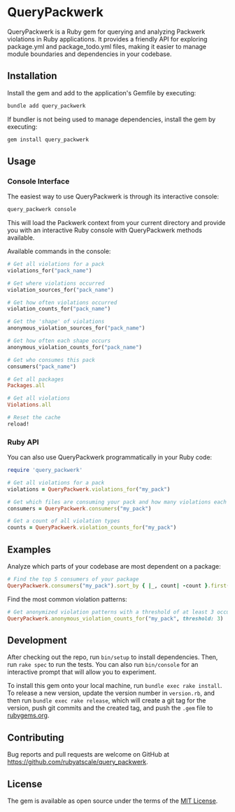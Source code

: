 # QueryPackwerk

QueryPackwerk is a Ruby gem for querying and analyzing Packwerk violations in Ruby applications.
It provides a friendly API for exploring package.yml and package_todo.yml files, making it easier to manage module boundaries and dependencies in your codebase.

## Installation

Install the gem and add to the application's Gemfile by executing:

```bash
bundle add query_packwerk
```

If bundler is not being used to manage dependencies, install the gem by executing:

```bash
gem install query_packwerk
```

## Usage

### Console Interface

The easiest way to use QueryPackwerk is through its interactive console:

```bash
query_packwerk console
```

This will load the Packwerk context from your current directory and provide you with an interactive Ruby console with QueryPackwerk methods available.

Available commands in the console:

```ruby
# Get all violations for a pack
violations_for("pack_name")

# Get where violations occurred
violation_sources_for("pack_name")

# Get how often violations occurred
violation_counts_for("pack_name")

# Get the 'shape' of violations
anonymous_violation_sources_for("pack_name")

# Get how often each shape occurs
anonymous_violation_counts_for("pack_name")

# Get who consumes this pack
consumers("pack_name")

# Get all packages
Packages.all

# Get all violations
Violations.all

# Reset the cache
reload!
```

### Ruby API

You can also use QueryPackwerk programmatically in your Ruby code:

```ruby
require 'query_packwerk'

# Get all violations for a pack
violations = QueryPackwerk.violations_for("my_pack")

# Get which files are consuming your pack and how many violations each has
consumers = QueryPackwerk.consumers("my_pack")

# Get a count of all violation types
counts = QueryPackwerk.violation_counts_for("my_pack")
```

## Examples

Analyze which parts of your codebase are most dependent on a package:

```ruby
# Find the top 5 consumers of your package
QueryPackwerk.consumers("my_pack").sort_by { |_, count| -count }.first(5)
```

Find the most common violation patterns:

```ruby
# Get anonymized violation patterns with a threshold of at least 3 occurrences
QueryPackwerk.anonymous_violation_counts_for("my_pack", threshold: 3)
```

## Development

After checking out the repo, run `bin/setup` to install dependencies. Then, run `rake spec` to run the tests. You can also run `bin/console` for an interactive prompt that will allow you to experiment.

To install this gem onto your local machine, run `bundle exec rake install`. To release a new version, update the version number in `version.rb`, and then run `bundle exec rake release`, which will create a git tag for the version, push git commits and the created tag, and push the `.gem` file to [rubygems.org](https://rubygems.org).

## Contributing

Bug reports and pull requests are welcome on GitHub at https://github.com/rubyatscale/query_packwerk.

## License

The gem is available as open source under the terms of the [MIT License](https://opensource.org/licenses/MIT).
